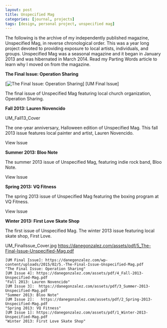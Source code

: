 ```yaml
---
layout: post
title: Unspecified Mag
categories: [journal, projects]
tags: [design, personal project, unspecified mag]
---
```


The following is the archive of my independently published magazine, Unspecified Mag, in reverse chronological order. This was a year long project devoted to providing exposure to local artists, individuals, and groups. Unspecified Mag was a seasonal magazine and it began in January 2013 and was hibernated in March 2014. Read my Parting Words article to learn why I moved on from the magazine.


**The Final Issue: Operation Sharing**

[![The Final Issue: Operation Sharing](https://danegonzalez.com/wp-content/uploads/2015/02/UM_FinalIssue_Cover.jpg)] [UM Final Issue]

The final issue of Unspecified Mag featuring local church organization, Operation Sharing.



**Fall 2013: Lauren Novencido**

UM_Fall13_Cover

The one-year anniversary, Halloween edition of Unspecified Mag. This fall 2013 issue features local painter and artist, Lauren Novencido.

 View Issue
 

**Summer 2013: Bloo Note**



The summer 2013 issue of Unspecified Mag, featuring indie rock band, Bloo Note.

 View Issue
 

**Spring 2013: VQ Fitness**



The spring 2013 issue of Unspecified Mag featuring the boxing program at VQ Fitness.

 View Issue
 

**Winter 2013: First Love Skate Shop**



The first issue of Unspecified Mag. The winter 2013 issue featuring local skate shop, First Love.

UM_FinalIssue_Cover.jpg
https://danegonzalez.com/assets/pdf/5_The-Final-Issue-Unspecified-Mag.pdf

	[UM Final Issue]: https://danegonzalez.com/wp-content/uploads/2015/02/5.-The-Final-Issue-Unspecified-Mag.pdf
	"The Final Issue: Operation Sharing"
	[UM Issue 4]: https://danegonzalez.com/assets/pdf/4_Fall-2013-Unspecified-Mag.pdf
	"Fall 2013: Lauren Novencido"
	[UM Issue 3]:  https://danegonzalez.com/assets/pdf/3_Summer-2013-Unspecified-Mag.pdf
	"Summer 2013: Bloo Note"
	[UM Issue 2]:	https://danegonzalez.com/assets/pdf/2_Spring-2013-Unspecified-Mag.pdf
	"Spring 2013: VQ Fitness"
	[UM Issue 1]: https://danegonzalez.com/assets/pdf/1_Winter-2013-Unspecified-Mag.pdf
	"Winter 2013: First Love Skate Shop"